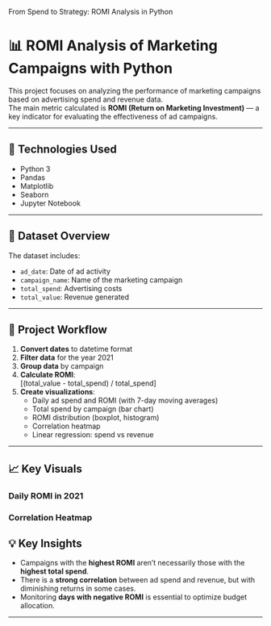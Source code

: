 From Spend to Strategy: ROMI Analysis in Python
# 📊 ROMI Analysis of Marketing Campaigns with Python

This project focuses on analyzing the performance of marketing campaigns based on advertising spend and revenue data.  
The main metric calculated is **ROMI (Return on Marketing Investment)** — a key indicator for evaluating the effectiveness of ad campaigns.

---

## 🔧 Technologies Used

- Python 3
- Pandas
- Matplotlib
- Seaborn
- Jupyter Notebook

---

## 📁 Dataset Overview

The dataset includes:
- `ad_date`: Date of ad activity
- `campaign_name`: Name of the marketing campaign
- `total_spend`: Advertising costs
- `total_value`: Revenue generated

---

## 🔎 Project Workflow

1. **Convert dates** to datetime format
2. **Filter data** for the year 2021
3. **Group data** by campaign
4. **Calculate ROMI**:  
   \[(total_value - total_spend) / total_spend\]
5. **Create visualizations**:
   - Daily ad spend and ROMI (with 7-day moving averages)
   - Total spend by campaign (bar chart)
   - ROMI distribution (boxplot, histogram)
   - Correlation heatmap
   - Linear regression: spend vs revenue

---

## 📈 Key Visuals

### Daily ROMI in 2021
### Correlation Heatmap

## 💡 Key Insights

- Campaigns with the **highest ROMI** aren’t necessarily those with the **highest total spend**.
- There is a **strong correlation** between ad spend and revenue, but with diminishing returns in some cases.
- Monitoring **days with negative ROMI** is essential to optimize budget allocation.

---
